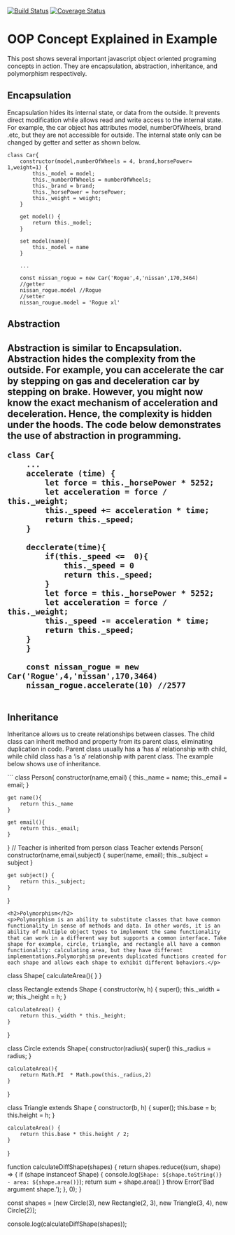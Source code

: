 [![Build Status](https://travis-ci.org/tommywenjiezhang/is219_oop_assignment.svg?branch=master)](https://travis-ci.org/tommywenjiezhang/is219_oop_assignment)
[![Coverage Status](https://coveralls.io/repos/github/tommywenjiezhang/is219_oop_assignment/badge.svg?branch=master)](https://coveralls.io/github/tommywenjiezhang/is219_oop_assignment?branch=master)
<h1>OOP Concept Explained in Example</h1>
<p>This post shows several important javascript object oriented programing concepts in action. They are encapsulation, abstraction, inheritance, and polymorphism respectively.</p>

<h2>Encapsulation</h2>
<p>Encapsulation hides its internal state, or data from the outside. It prevents direct modification while allows read and write access to the internal state. For example, the car object has attributes model, numberOfWheels, brand .etc, but they are not accessible for outside. The internal state only can be changed by getter and setter as shown below. 
</p>

```
class Car{
    constructor(model,numberOfWheels = 4, brand,horsePower= 1,weight=1) {
        this._model = model;
        this._numberOfWheels = numberOfWheels;
        this._brand = brand;
        this._horsePower = horsePower;
        this._weight = weight;
    }

    get model() {
        return this._model;
    }

    set model(name){
        this._model = name
    }

    ...

    const nissan_rogue = new Car('Rogue',4,'nissan',170,3464)
    //getter
    nissan_rogue.model //Rogue
    //setter
    nissan_rougue.model = 'Rogue xl'
```
<h2>Abstraction<h2>
<p>Abstraction is similar to Encapsulation. Abstraction hides the complexity from the outside. For example, you can accelerate the car by stepping on gas and deceleration car by stepping on brake. However, you might now know the exact mechanism of acceleration and deceleration. Hence, the complexity is hidden under the hoods. The code below demonstrates the use of abstraction in programming.
</p>

```
class Car{
    ...
    accelerate (time) {
        let force = this._horsePower * 5252;
        let acceleration = force / this._weight;
        this._speed += acceleration * time;
        return this._speed;
    }

    decclerate(time){
        if(this._speed <=  0){
            this._speed = 0
            return this._speed;
        }
        let force = this._horsePower * 5252;
        let acceleration = force / this._weight;
        this._speed -= acceleration * time;
        return this._speed;
    }
    }

    const nissan_rogue = new Car('Rogue',4,'nissan',170,3464)
    nissan_rogue.accelerate(10) //2577
    
```

<h2>Inheritance</h2>
<p>Inheritance allows us to create relationships between classes. The child class can inherit method and property from its parent class, eliminating duplication in code. Parent  class usually has a ‘has a’ relationship with child, while child class has a ‘is a’ relationship with parent class. The example below shows use of inheritance.
</p>
```
class Person{
    constructor(name,email) {
        this._name = name;
        this._email = email;
    }

    get name(){
        return this._name
    }

    get email(){
        return this._email;
    }
}
// Teacher is inherited from  person
class Teacher extends Person{
    constructor(name,email,subject) {
        super(name, email);
        this._subject = subject
    }

    get subject() {
        return this._subject;
    }
}

```
<h2>Polymorphism</h2>
<p>Polymorphism is an ability to substitute classes that have common functionality in sense of methods and data. In other words, it is an ability of multiple object types to implement the same functionality that can work in a different way but supports a common interface. Take shape for example, circle, triangle, and rectangle all have a common functionality: calculating area, but they have different  implementations.Polymorphism prevents duplicated functions created for each shape and allows each shape to exhibit different behaviors.</p>

```
class Shape{
calculateArea(){
}
}

class Rectangle extends Shape {
    constructor(w, h) {
        super();
        this._width = w;
        this._height = h;
    }

    calculateArea() {
        return this._width * this._height;
    }
}


class Circle  extends Shape{
    constructor(radius){
        super()
        this._radius = radius;
    }

    calculateArea(){
        return Math.PI  * Math.pow(this._radius,2)
    }
}

class Triangle extends Shape {
    constructor(b, h) {
        super();
        this.base = b;
        this.height = h;
    }

    calculateArea() {
        return this.base * this.height / 2;
    }
}


function calculateDiffShape(shapes) {
    return shapes.reduce((sum, shape) => {
        if (shape instanceof Shape) {
            console.log(`Shape: ${shape.toString()} - area: ${shape.area()}`);
            return sum + shape.area()
        }
        throw Error('Bad argument shape.');
    }, 0);
}

const shapes = [new Circle(3), new Rectangle(2, 3), new Triangle(3, 4), new Circle(2)];

console.log(calculateDiffShape(shapes));
```